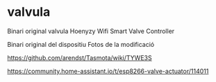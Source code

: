 # valvula
Binari original valvula Hoenyzy Wifi Smart Valve Controller 

Binari original del dispositiu
Fotos de la modificació

https://github.com/arendst/Tasmota/wiki/TYWE3S

https://community.home-assistant.io/t/esp8266-valve-actuator/114011

